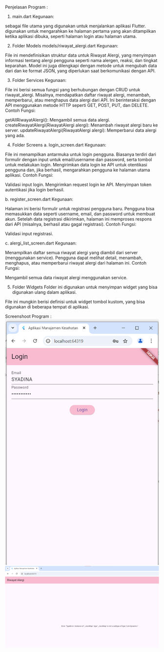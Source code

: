 Penjelasan Program : 

1. main.dart
   Kegunaan:

sebagai file utama yang digunakan untuk menjalankan aplikasi Flutter. 
digunakan untuk mengarahkan ke halaman pertama yang akan ditampilkan ketika aplikasi dibuka, seperti halaman login atau halaman utama.

2. Folder Models 
models/riwayat_alergi.dart
Kegunaan:

File ini mendefinisikan struktur data untuk  Riwayat Alergi, yang menyimpan informasi tentang alergi pengguna seperti nama alergen, reaksi, dan tingkat keparahan.
Model ini juga dilengkapi dengan metode untuk mengubah data dari dan ke format JSON, yang diperlukan saat berkomunikasi dengan API.

3. Folder Services
   Kegunaan:

File ini berisi semua fungsi yang berhubungan dengan CRUD untuk riwayat_alergi. Misalnya, mendapatkan daftar riwayat alergi, menambah, memperbarui, atau menghapus data alergi dari API.
Ini berinteraksi dengan API menggunakan metode HTTP seperti GET, POST, PUT, dan DELETE.
Contoh Fungsi:

getAllRiwayatAlergi(): Mengambil semua data alergi.
createRiwayatAlergi(RiwayatAlergi alergi): Menambah riwayat alergi baru ke server.
updateRiwayatAlergi(RiwayatAlergi alergi): Memperbarui data alergi yang ada.

4. Folder Screens
a. login_screen.dart
   Kegunaan:

File ini menampilkan antarmuka untuk login pengguna. Biasanya terdiri dari formulir dengan input untuk email/username dan password, serta tombol untuk melakukan login.
Mengirimkan data login ke API untuk otentikasi pengguna dan, jika berhasil, mengarahkan pengguna ke halaman utama aplikasi.
Contoh Fungsi:

Validasi input login.
Mengirimkan request login ke API.
Menyimpan token autentikasi jika login berhasil.

b. register_screen.dart
Kegunaan:

Halaman ini berisi formulir untuk registrasi pengguna baru. Pengguna bisa memasukkan data seperti username, email, dan password untuk membuat akun.
Setelah data registrasi dikirimkan, halaman ini memproses respons dari API (misalnya, berhasil atau gagal registrasi).
Contoh Fungsi:

Validasi input registrasi.

c. alergi_list_screen.dart
Kegunaan:

Menampilkan daftar semua riwayat alergi yang diambil dari server (menggunakan service).
Pengguna dapat melihat detail, menambah, menghapus, atau memperbarui riwayat alergi dari halaman ini.
Contoh Fungsi:

Mengambil semua data riwayat alergi menggunakan service.

5. Folder Widgets
   Folder ini digunakan untuk menyimpan widget yang bisa digunakan ulang dalam aplikasi.

File ini mungkin berisi definisi untuk widget tombol kustom, yang bisa digunakan di beberapa tempat di aplikasi. 


Screenshoot Program :
![Screenshot halaman login](assets/image/login.png)
![Screenshot halaman riwayat alergi](assets/image/riwayat%20alergi.png)


